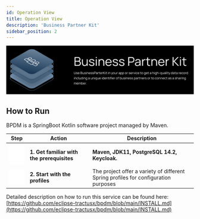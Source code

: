 ```yaml
---
id: Operation View
title: Operation View
description: 'Business Partner Kit'
sidebar_position: 2
---
```



![Business partner kit banner](../../../static/img/doc-business_partner_header-minified.png)

## How to Run

BPDM is a SpringBoot Kotlin software project managed by Maven.

| Step                                                                             | Action                                     | Description                                                                       |
|----------------------------------------------------------------------------------|--------------------------------------------|-----------------------------------------------------------------------------------|
|![how to run the business partner kit diagram](../../../static/img/arrow_down.png)| **1. Get familiar with the prerequisites** |**Maven, JDK11, PostgreSQL 14.2, Keycloak.**                                       |
|![how to run the business partner kit diagram](../../../static/img/vector.png)    | **2. Start with the profiles**             |The project offer a variety of different Spring profiles for configuration purposes|

Detailed description on how to run this service can be found here:
[https://github.com/eclipse-tractusx/bpdm/blob/main/INSTALL.md](https://github.com/eclipse-tractusx/bpdm/blob/main/INSTALL.md)
